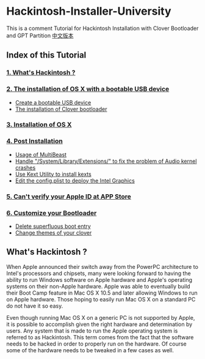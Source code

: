 


# Hackintosh-Installer-University
This is a comment Tutorial for Hackintosh Installation with Clover Bootloader and GPT Partition
[中文版本](README-CN.md)

## Index of this Tutorial

### [1. What's Hackintosh ?](#1)
### [2. The installation of OS X with a bootable USB device ](#2)

- [Create a bootable USB device](#2.1)
- [The installation of Clover bootloader](#2.2)

### [3. Installation of OS X](#3)
### [4. Post Installation](#4)

- [Usage of MultiBeast](#4.1)
- [Handle "/System/Library/Extensions/" to fix the problem of Audio  kernel crashes](#4.2)
- [Use Kext Utility to install  kexts](#4.3)
- [Edit the config.plist to deploy the Intel Graphics](#4.4)

### [5. Can't verify your Apple ID at APP Store](#5)
### [6. Customize your Bootloader](#6)

- [Delete superfluous boot entry](#6.1)
- [Change themes of your clover](#6.2)


## What's Hackintosh ?

When Apple announced their switch away from the PowerPC architecture to Intel's processors and chipsets, many were looking forward to having the ability to run Windows software on Apple hardware and Apple's operating systems on their non-Apple hardware. Apple was able to eventually build their Boot Camp feature in Mac OS X 10.5 and later allowing Windows to run on Apple hardware. Those hoping to easily run Mac OS X on a standard PC do not have it so easy.

Even though running Mac OS X on a generic PC is not supported by Apple, it is possible to accomplish given the right hardware and determination by users. Any system that is made to run the Apple operating system is referred to as Hackintosh. This term comes from the fact that the software needs to be hacked in order to properly run on the hardware. Of course some of the hardware needs to be tweaked in a few cases as well.





